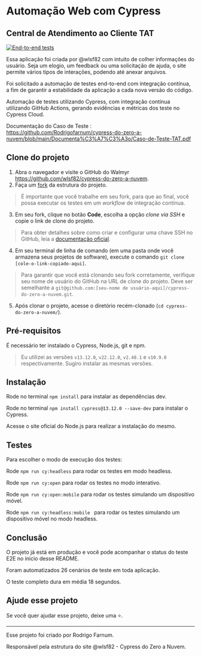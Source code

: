 # Automação Web com Cypress 
## Central de Atendimento ao Cliente TAT

[![End-to-end tests](https://github.com/Rodrigofarnum/cypress-do-zero-a-nuvem/actions/workflows/ci.yml/badge.svg?branch=main)](https://github.com/Rodrigofarnum/cypress-do-zero-a-nuvem/actions/workflows/ci.yml)


Essa aplicação foi criada por @wlsf82 com intuito de colher informações do usuário. Seja um elogio, um feedback ou uma solicitação de ajuda, o site permite vários tipos de interações, podendo até anexar arquivos. 

Foi solicitado a automação de testes end-to-end com integração contínua, a fim de garantir a estabilidade da aplicação a cada nova versão do código.

Automação de testes utilizando Cypress, com integração contínua utilizando GitHub Actions, gerando evidências e métricas dos teste no Cypress Cloud. 

Documentação do Caso de Teste : https://github.com/Rodrigofarnum/cypress-do-zero-a-nuvem/blob/main/Documenta%C3%A7%C3%A3o/Caso-de-Teste-TAT.pdf


## Clone do projeto 

1. Abra o navegador e visite o GitHub do Walmyr https://github.com/wlsf82/cypress-do-zero-a-nuvem.
2. Faça um [fork]((https://docs.github.com/en/get-started/quickstart/fork-a-repo)) da estrutura do projeto.

> É importante que você trabalhe em seu fork, para que ao final, você possa executar os testes em um _workflow_ de integração contínua.

3. Em seu fork, clique no botão **Code**, escolha a opção _clone via SSH_ e copie o link de clone do projeto.

> Para obter detalhes sobre como criar e configurar uma chave SSH no GitHub, leia a [documentação oficial](https://github.com/Rodrigofarnum/cypress-do-zero-a-nuvem/blob/main/Documenta%C3%A7%C3%A3o/Caso%20de%20Teste%20TAT.pdf).

4. Em seu terminal de linha de comando (em uma pasta onde você armazena seus projetos de software), execute o comando `git clone [cole-o-link-copiado-aqui]`.

> Para garantir que você está clonando seu fork corretamente, verifique seu nome de usuário do GitHub na URL de clone do projeto. Deve ser semelhante a `git@github.com:[seu-nome de usuário-aqui]/cypress-do-zero-a-nuvem.git`.

5. Após clonar o projeto, acesse o diretório recém-clonado (`cd cypress-do-zero-a-nuvem/`).


## Pré-requisitos

É necessário ter instalado o Cypress, Node.js, git e npm.

> Eu utilizei as versões `v13.12.0`, `v22.12.0`, `v2.48.1` e `v10.9.0` respectivamente. Sugiro instalar as mesmas versões.

## Instalação

Rode no terminal `npm install` para instalar as dependências dev.

Rode no terminal `npm install cypress@13.12.0 --save-dev` para instalar o Cypress.

Acesse o site oficial do Node.js para realizar a instalação do mesmo.

## Testes

Para escolher o modo de execução dos testes:

Rode `npm run cy:headless` para rodar os testes em modo headless.

Rode `npm run cy:open` para rodar os testes no modo interativo.

Rode `npm run cy:open:mobile` para rodar os testes simulando um dispositivo móvel.

Rode `npm run cy:headless:mobile ` para rodar os testes simulando um dispositivo móvel no modo headless.

## Conclusão

O projeto já está em produção e você pode acompanhar o status do teste E2E no inicio desse README.

Foram automatizados 26 cenários de teste em toda aplicação. 

O teste completo dura em média 18 segundos.


## Ajude esse projeto

Se você quer ajudar esse projeto, deixe uma ⭐.

___

Esse projeto foi criado por Rodrigo Farnum.

Responsável pela estrutura do site @wlsf82 - Cypress do Zero a Nuvem.
